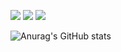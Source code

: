 <img src="https://img.shields.io/badge/Python-3766AB?style=flat-square&logo=Python&logoColor=white"/></a>
<img src="https://img.shields.io/badge/C++-00599C?style=flat-square&logo=C%2B%2B&logoColor=white"/></a>
<img src="https://img.shields.io/badge/Unity-FFFFFF?style=flat-square&logo=unity&logoColor=white"/></a>

![Anurag's GitHub stats](https://github-readme-stats.vercel.app/api?username=yech0i&show_icons=true&theme=material-palenight)
